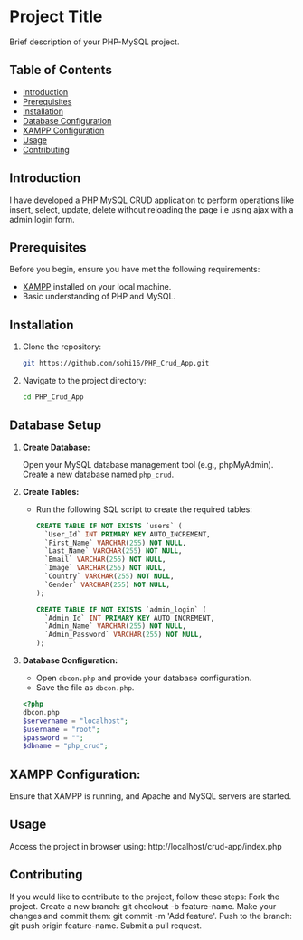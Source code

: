 # Project Title

Brief description of your PHP-MySQL project.

## Table of Contents

- [Introduction](#introduction)
- [Prerequisites](#prerequisites)
- [Installation](#installation)
- [Database Configuration](#databaseconfiguration)
- [XAMPP Configuration](#xamppconfiguration)
- [Usage](#usage)
- [Contributing](#contributing)

## Introduction

I have developed a PHP MySQL CRUD application to perform operations like insert, select, update, delete without reloading the page i.e using ajax with a admin login form.

## Prerequisites

Before you begin, ensure you have met the following requirements:

- [XAMPP](https://www.apachefriends.org/index.html) installed on your local machine.
- Basic understanding of PHP and MySQL.

## Installation

1. Clone the repository:

   ```bash
   git https://github.com/sohi16/PHP_Crud_App.git
   
2. Navigate to the project directory:

   ```bash
   cd PHP_Crud_App
   
## Database Setup

1. **Create Database:**

   Open your MySQL database management tool (e.g., phpMyAdmin).
   Create a new database named `php_crud`.

2. **Create Tables:**

   - Run the following SQL script to create the required tables:

     ```sql
     CREATE TABLE IF NOT EXISTS `users` (
       `User_Id` INT PRIMARY KEY AUTO_INCREMENT,
       `First_Name` VARCHAR(255) NOT NULL,
       `Last_Name` VARCHAR(255) NOT NULL,
       `Email` VARCHAR(255) NOT NULL,
       `Image` VARCHAR(255) NOT NULL,
       `Country` VARCHAR(255) NOT NULL,
       `Gender` VARCHAR(255) NOT NULL,
     );

     CREATE TABLE IF NOT EXISTS `admin_login` (
       `Admin_Id` INT PRIMARY KEY AUTO_INCREMENT,
       `Admin_Name` VARCHAR(255) NOT NULL,
       `Admin_Password` VARCHAR(255) NOT NULL,
     );
     
     ```

3. **Database Configuration:**

   - Open `dbcon.php` and provide your database configuration.
   - Save the file as `dbcon.php`.

   ```php
   <?php
   dbcon.php
   $servername = "localhost";
   $username = "root";
   $password = "";
   $dbname = "php_crud";

## XAMPP Configuration:

   Ensure that XAMPP is running, and Apache and MySQL servers are started.

## Usage

   Access the project in browser using:
   http://localhost/crud-app/index.php 

## Contributing

If you would like to contribute to the project, follow these steps:
Fork the project.
Create a new branch: git checkout -b feature-name.
Make your changes and commit them: git commit -m 'Add feature'.
Push to the branch: git push origin feature-name.
Submit a pull request.



